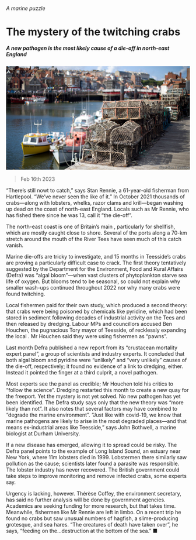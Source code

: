 ###### A marine puzzle

# The mystery of the twitching crabs 

##### A new pathogen is the most likely cause of a die-off in north-east England 

![image](images/20230218_BRP004.jpg) 

> Feb 16th 2023 

“There’s still nowt to catch,” says Stan Rennie, a 61-year-old fisherman from Hartlepool. “We’ve never seen the like of it.” In October 2021 thousands of crabs—along with lobsters, whelks, razor clams and krill—began washing up dead on the coast of north-east England. Locals such as Mr Rennie, who has fished there since he was 13, call it “the die-off”.

The north-east coast is one of Britain’s main , particularly for shellfish, which are mostly caught close to shore. Several of the ports along a 70-km stretch around the mouth of the River Tees have seen much of this catch vanish. 

Marine die-offs are tricky to investigate, and 15 months in Teesside’s crabs are proving a particularly difficult case to crack. The first theory tentatively suggested by the Department for the Environment, Food and Rural Affairs (Defra) was “algal bloom”—when vast clusters of phytoplankton starve sea life of oxygen. But blooms tend to be seasonal, so could not explain why smaller wash-ups continued throughout 2022 nor why many crabs were found twitching. 

Local fishermen paid for their own study, which produced a second theory: that crabs were being poisoned by chemicals like pyridine, which had been stored in sediment following decades of industrial activity on the Tees and then released by dredging. Labour MPs and councillors accused Ben Houchen, the pugnacious Tory mayor of Teesside, of recklessly expanding the local . Mr Houchen said they were using fishermen as “pawns”. 

Last month Defra published a new report from its “crustacean mortality expert panel”, a group of scientists and industry experts. It concluded that both algal bloom and pyridine were “unlikely” and “very unlikely” causes of the die-off, respectively; it found no evidence of a link to dredging, either. Instead it pointed the finger at a third culprit, a novel pathogen. 

Most experts see the panel as credible; Mr Houchen told his critics to “follow the science”. Dredging restarted this month to create a new quay for the freeport. Yet the mystery is not yet solved. No new pathogen has yet been identified. The Defra study says only that the new theory was “more likely than not”. It also notes that several factors may have combined to “degrade the marine environment”. “Just like with covid-19, we know that marine pathogens are likely to arise in the most degraded places—and that means ex-industrial areas like Teesside,” says John Bothwell, a marine biologist at Durham University. 

If a new disease has emerged, allowing it to spread could be risky. The Defra panel points to the example of Long Island Sound, an estuary near New York, where 11m lobsters died in 1999. Lobstermen there similarly saw pollution as the cause; scientists later found a parasite was responsible. The lobster industry has never recovered. The British government could take steps to improve monitoring and remove infected crabs, some experts say. 

Urgency is lacking, however. Thérèse Coffey, the environment secretary, has said no further analysis will be done by government agencies. Academics are seeking funding for more research, but that takes time. Meanwhile, fishermen like Mr Rennie are left in limbo. On a recent trip he found no crabs but saw unusual numbers of hagfish, a slime-producing grotesque, and sea hares. “The creatures of death have taken over”, he says, “feeding on the…destruction at the bottom of the sea.” ■



